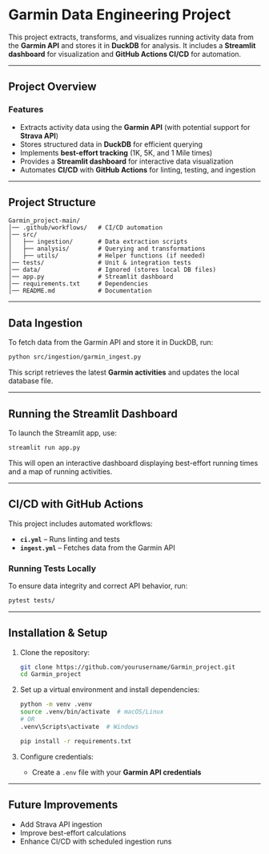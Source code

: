 # **Garmin Data Engineering Project**

This project extracts, transforms, and visualizes running activity data from the **Garmin API** and stores it in **DuckDB** for analysis. It includes a **Streamlit dashboard** for visualization and **GitHub Actions CI/CD** for automation.

---

## **Project Overview**

### **Features**  
- Extracts activity data using the **Garmin API** (with potential support for **Strava API**)  
- Stores structured data in **DuckDB** for efficient querying  
- Implements **best-effort tracking** (1K, 5K, and 1 Mile times)  
- Provides a **Streamlit dashboard** for interactive data visualization  
- Automates **CI/CD** with **GitHub Actions** for linting, testing, and ingestion  

---

## **Project Structure**

```
Garmin_project-main/
│── .github/workflows/   # CI/CD automation
│── src/
│   ├── ingestion/       # Data extraction scripts
│   ├── analysis/        # Querying and transformations
│   ├── utils/           # Helper functions (if needed)
│── tests/               # Unit & integration tests
│── data/                # Ignored (stores local DB files)
│── app.py               # Streamlit dashboard
│── requirements.txt     # Dependencies
│── README.md            # Documentation
```

---

## **Data Ingestion**

To fetch data from the Garmin API and store it in DuckDB, run:  
```bash
python src/ingestion/garmin_ingest.py
```
This script retrieves the latest **Garmin activities** and updates the local database file.

---

## **Running the Streamlit Dashboard**

To launch the Streamlit app, use:  
```bash
streamlit run app.py
```
This will open an interactive dashboard displaying best-effort running times and a map of running activities.

---

## **CI/CD with GitHub Actions**

This project includes automated workflows:

- **`ci.yml`** – Runs linting and tests  
- **`ingest.yml`** – Fetches data from the Garmin API  

### **Running Tests Locally**
To ensure data integrity and correct API behavior, run:  
```bash
pytest tests/
```

---

## **Installation & Setup**

1. Clone the repository:  
   ```bash
   git clone https://github.com/yourusername/Garmin_project.git
   cd Garmin_project
   ```

2. Set up a virtual environment and install dependencies:  
   ```bash
   python -m venv .venv
   source .venv/bin/activate  # macOS/Linux
   # OR
   .venv\Scripts\activate  # Windows

   pip install -r requirements.txt
   ```

3. Configure credentials:  
   - Create a `.env` file with your **Garmin API credentials**

---

## **Future Improvements**
- Add Strava API ingestion  
- Improve best-effort calculations  
- Enhance CI/CD with scheduled ingestion runs  

